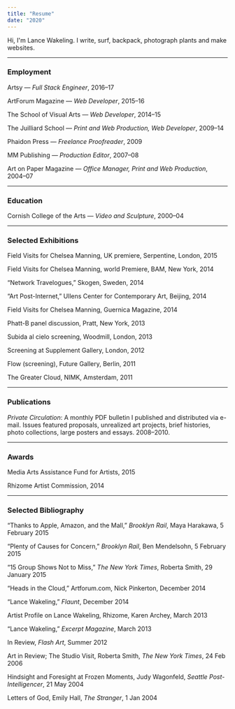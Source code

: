 ```yaml
---
title: "Resume"
date: "2020"
---
```


Hi, I'm Lance Wakeling. I write, surf, backpack, photograph plants and make websites.

<hr />

### Employment

Artsy — _Full Stack Engineer_, 2016–17

ArtForum Magazine — _Web Developer_, 2015–16

The School of Visual Arts — _Web Developer_, 2014–15

The Juilliard School — _Print and Web Production, Web Developer_, 2009–14

Phaidon Press — _Freelance Proofreader_, 2009

MM Publishing — _Production Editor_, 2007–08

Art on Paper Magazine — _Office Manager, Print and Web Production_, 2004–07

<hr />

### Education

Cornish College of the Arts — _Video and Sculpture_, 2000–04

<hr />

### Selected Exhibitions 

Field Visits for Chelsea Manning, UK premiere, Serpentine, London, 2015

Field Visits for Chelsea Manning, world Premiere, BAM, New York, 2014

“Network Travelogues,” Skogen, Sweden, 2014

“Art Post-Internet,” Ullens Center for Contemporary Art, Beijing, 2014

Field Visits for Chelsea Manning, Guernica Magazine, 2014

Phatt-B panel discussion, Pratt, New York, 2013

Subida al cielo screening, Woodmill, London, 2013

Screening at Supplement Gallery, London, 2012

Flow (screening), Future Gallery, Berlin, 2011

The Greater Cloud, NIMK, Amsterdam, 2011

<hr />

### Publications

_Private Circulation_: A monthly PDF bulletin I published and distributed via e-mail. Issues featured proposals, unrealized art projects, brief histories, photo collections, large posters and essays. 2008–2010.

<hr />

### Awards

Media Arts Assistance Fund for Artists, 2015

Rhizome Artist Commission, 2014

<hr />

### Selected Bibliography

“Thanks to Apple, Amazon, and the Mall,” _Brooklyn Rail_, Maya Harakawa, 5 February 2015

“Plenty of Causes for Concern,” _Brooklyn Rail_, Ben Mendelsohn, 5 February 2015

“15 Group Shows Not to Miss,” _The New York Times_, Roberta Smith, 29 January 2015

“Heads in the Cloud,” Artforum.com, Nick Pinkerton, December 2014

“Lance Wakeling,” _Flaunt_, December 2014 

Artist Profile on Lance Wakeling, Rhizome, Karen Archey, March 2013

“Lance Wakeling,” _Excerpt Magazine_, March 2013

In Review, _Flash Art_, Summer 2012

Art in Review; The Studio Visit, Roberta Smith, _The New York Times_, 24 Feb 2006

Hindsight and Foresight at Frozen Moments, Judy Wagonfeld, _Seattle Post-Intelligencer_, 21 May 2004

Letters of God, Emily Hall, _The Stranger_, 1 Jan 2004
